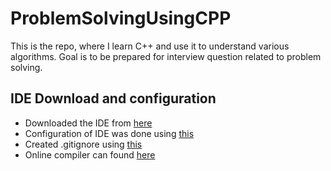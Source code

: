 # ProblemSolvingUsingCPP

This is the repo, where I learn C++ and use it to understand various algorithms. Goal is to be prepared for interview question related to problem solving.

## IDE Download and configuration

- Downloaded the IDE from [here](https://sourceforge.net/projects/orwelldevcpp/)
- Configuration of IDE was done using [this](https://www.softwaretestinghelp.com/dev-cpp-ide/)
- Created .gitignore using [this](https://www.toptal.com/developers/gitignore)
- Online compiler can found [here](https://www.onlinegdb.com/online_c++_compiler)
